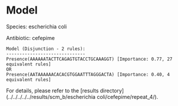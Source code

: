 
# Model

Species: escherichia coli

Antibiotic: cefepime

```
Model (Disjunction - 2 rules):
------------------------------
Presence(AAAAAATACTTCAGAGTGTACCTGCAAAGGT) [Importance: 0.77, 27 equivalent rules]
OR
Presence(AATAAAAAACACACGTGGAATTTAGGGACTA) [Importance: 0.40, 4 equivalent rules]

```

For details, please refer to the [results directory](../../../../../results/scm_b/escherichia coli/cefepime/repeat_4/).

